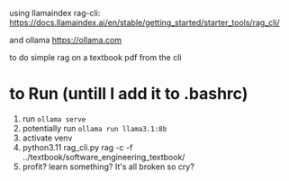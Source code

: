 using llamaindex rag-cli: https://docs.llamaindex.ai/en/stable/getting_started/starter_tools/rag_cli/

and ollama https://ollama.com

to do simple rag on a textbook pdf from the cli


# to Run (untill I add it to .bashrc)
1. run `ollama serve`
2. potentially run `ollama run llama3.1:8b`
3. activate venv
4. python3.11 rag_cli.py rag -c -f ../textbook/software_engineering_textbook/
5. profit? learn something? It's all broken so cry?
